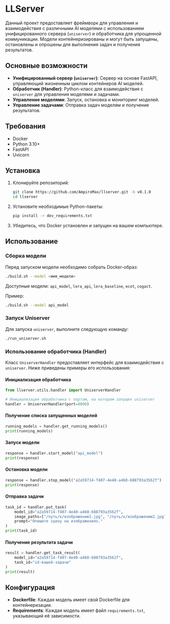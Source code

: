 # LLServer

Данный проект предоставляет фреймворк для управления и взаимодействия с различными AI моделями с использованием унифицированного сервера (`uniserver`) и обработчика для упрощенной коммуникации. Модели контейнеризированы и могут быть запущены, остановлены и опрошены для выполнения задач и получения результатов.

## Основные возможности

- **Унифицированный сервер (`uniserver`)**: Сервер на основе FastAPI, управляющий жизненным циклом контейнеров AI моделей.
- **Обработчик (Handler)**: Python-класс для взаимодействия с `uniserver` для управления моделями и задачами.
- **Управление моделями**: Запуск, остановка и мониторинг моделей.
- **Управление задачами**: Отправка задач моделям и получение результатов.

## Требования

- Docker
- Python 3.10+
- FastAPI
- Uvicorn

## Установка

1. Клонируйте репозиторий:
   ```bash
   git clone https://github.com/AmpiroMax/llserver.git -b v0.1.0
   cd llserver
   ```

2. Установите необходимые Python-пакеты:
   ```bash
   pip install -r dev_requirements.txt
   ```

3. Убедитесь, что Docker установлен и запущен на вашем компьютере.

## Использование

### Сборка модели

Перед запуском модели необходимо собрать Docker-образ:

```bash
./build.sh --model <имя_модели>
```

Доступные модели: `api_model`, `lera_api`, `lera_baseline`, `ecot`, `cogact`.

Пример:
```bash
./build.sh --model api_model
```

### Запуск Uniserver

Для запуска `uniserver`, выполните следующую команду:

```bash
./run_uniserver.sh
```

### Использование обработчика (Handler)

Класс `UniserverHandler` предоставляет интерфейс для взаимодействия с `uniserver`. Ниже приведены примеры его использования:

#### Инициализация обработчика

```python
from llserver.utils.handler import UniserverHandler

# Инициализация обработчика с портом, на котором запущен uniserver
handler = UniserverHandler(port=8000)
```

#### Получение списка запущенных моделей

```python
running_models = handler.get_running_models()
print(running_models)
```

#### Запуск модели

```python
response = handler.start_model("api_model")
print(response)
```

#### Остановка модели

```python
response = handler.stop_model("a2a59714-f407-4e40-a460-688793a3562f")
print(response)
```

#### Отправка задачи

```python
task_id = handler.put_task(
    model_id="a2a59714-f407-4e40-a460-688793a3562f",
    image_paths=["/путь/к/изображению1.jpg", "/путь/к/изображению2.jpg"],
    prompt="Опишите сцену на изображениях."
)
print(task_id)
```

#### Получение результата задачи

```python
result = handler.get_task_result(
    model_id="a2a59714-f407-4e40-a460-688793a3562f",
    task_id="id-вашей-задачи"
)
print(result)
```

## Конфигурация

- **Dockerfile**: Каждая модель имеет свой Dockerfile для контейнеризации.
- **Requirements**: Каждая модель имеет файл `requirements.txt`, указывающий её зависимости.

